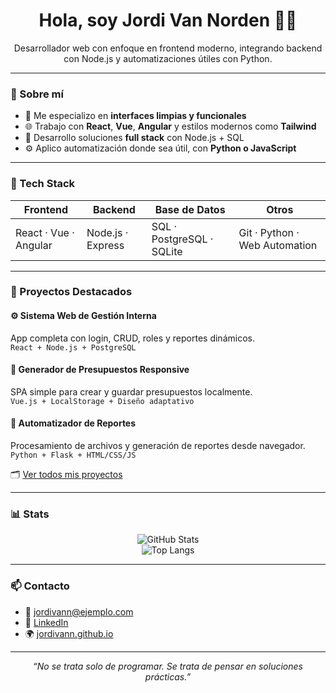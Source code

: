 <h1 align="center">Hola, soy Jordi Van Norden 👨‍💻</h1>
<p align="center">
Desarrollador web con enfoque en frontend moderno, integrando backend con Node.js y automatizaciones útiles con Python.
</p>

---

### 💼 Sobre mí

- 🎯 Me especializo en **interfaces limpias y funcionales**
- 🌐 Trabajo con **React**, **Vue**, **Angular** y estilos modernos como **Tailwind**
- 🧠 Desarrollo soluciones **full stack** con Node.js + SQL
- ⚙️ Aplico automatización donde sea útil, con **Python o JavaScript**

---

### 🧰 Tech Stack

<div align="center">

| Frontend       | Backend           | Base de Datos     | Otros            |
|----------------|-------------------|-------------------|------------------|
| React · Vue · Angular | Node.js · Express | SQL · PostgreSQL · SQLite | Git · Python · Web Automation |

</div>

---

### 🚀 Proyectos Destacados

#### ⚙️ Sistema Web de Gestión Interna
App completa con login, CRUD, roles y reportes dinámicos.  
`React + Node.js + PostgreSQL`

#### 🧾 Generador de Presupuestos Responsive
SPA simple para crear y guardar presupuestos localmente.  
`Vue.js + LocalStorage + Diseño adaptativo`

#### 🔁 Automatizador de Reportes
Procesamiento de archivos y generación de reportes desde navegador.  
`Python + Flask + HTML/CSS/JS`

🗂️ [Ver todos mis proyectos](https://github.com/jordivann?tab=repositories)

---

### 📊 Stats

<p align="center">
  <img src="https://github-readme-stats.vercel.app/api?username=jordivann&show_icons=true&theme=tokyonight" alt="GitHub Stats" />
  <br />
  <img src="https://github-readme-stats.vercel.app/api/top-langs/?username=jordivann&layout=compact&theme=tokyonight" alt="Top Langs" />
</p>

---

### 📫 Contacto

- 📧 jordivann@ejemplo.com  
- 💼 [LinkedIn](https://linkedin.com/in/jordivann)  
- 🌍 [jordivann.github.io](https://jordivann.github.io)

---

<p align="center">
  <em>“No se trata solo de programar. Se trata de pensar en soluciones prácticas.”</em>
</p>
